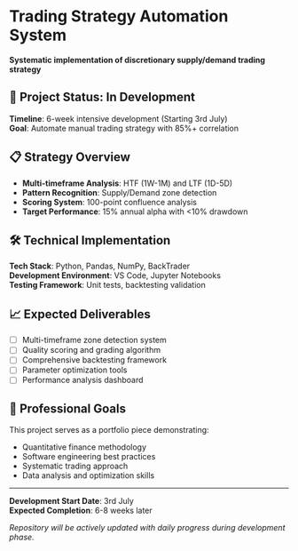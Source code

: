 # Trading Strategy Automation System

**Systematic implementation of discretionary supply/demand trading strategy**

## 🚧 Project Status: In Development

**Timeline**: 6-week intensive development (Starting 3rd July)  
**Goal**: Automate manual trading strategy with 85%+ correlation

## 📋 Strategy Overview

- **Multi-timeframe Analysis**: HTF (1W-1M) and LTF (1D-5D)
- **Pattern Recognition**: Supply/Demand zone detection
- **Scoring System**: 100-point confluence analysis
- **Target Performance**: 15% annual alpha with <10% drawdown

## 🛠 Technical Implementation

**Tech Stack**: Python, Pandas, NumPy, BackTrader  
**Development Environment**: VS Code, Jupyter Notebooks  
**Testing Framework**: Unit tests, backtesting validation  

## 📈 Expected Deliverables

- [ ] Multi-timeframe zone detection system
- [ ] Quality scoring and grading algorithm  
- [ ] Comprehensive backtesting framework
- [ ] Parameter optimization tools
- [ ] Performance analysis dashboard

## 🎯 Professional Goals

This project serves as a portfolio piece demonstrating:
- Quantitative finance methodology
- Software engineering best practices
- Systematic trading approach
- Data analysis and optimization skills

---

**Development Start Date**: 3rd July  
**Expected Completion**: 6-8 weeks later

*Repository will be actively updated with daily progress during development phase.*
